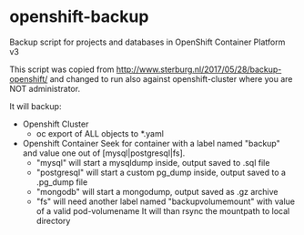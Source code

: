 # openshift-backup
Backup script for projects and databases in OpenShift Container Platform v3 

This script was copied from http://www.sterburg.nl/2017/05/28/backup-openshift/
and changed to run also against openshift-cluster where you are NOT administrator.

It will backup:
* Openshift Cluster
  * oc export of ALL objects to *.yaml
* Openshift Container
  Seek for container with a label named "backup" and value one out of [mysql|postgresql|fs].
  * "mysql" will start a mysqldump inside, output saved to .sql file
  * "postgresql" will start a custom pg_dump inside, output saved to a .pg_dump file
  * "mongodb" will start a mongodump, output saved as .gz archive
  * "fs" will need another label named "backupvolumemount" with value of a valid pod-volumename
    It will than rsync the mountpath to local directory

